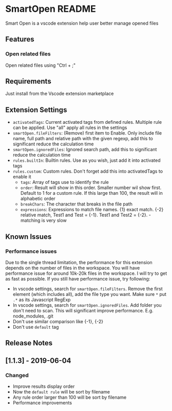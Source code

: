 # SmartOpen README

Smart Open is a vscode extension help user better manage opened files

## Features

### Open related files

Open related files using "Ctrl + ;"

<!-- <img alt="Open related files"
      src="https://github.com/SmartyTomato/SmartOpen/blob/master/resources/img/readme/readme_1.png"> -->

## Requirements

Just install from the Vscode extension marketplace

## Extension Settings

* `activatedTags`: Current activated tags from defined rules. Multiple rule can be applied. Use "all" apply all rules in the settings
* `smartOpen.fileFilters`: (Remove) first item to Enable. Only include file name, full path and relative path with the given regexp, add this to significant reduce the calculation time
* `smartOpen.ignoredFiles`: Ignored search path, add this to significant reduce the calculation time
* `rules.builtIn`: Builtin rules. Use as you wish, just add it into activated tags
* `rules.custom`: Custom rules. Don't forget add this into activatedTags to enable it
  * `tags`: Array of tags use to identify the rule
  * `order`: Result will show in this order. Smaller number wil show first. Default to 1 for a custom rule. If this large than 100, the result will in alphabetic order
  * `breakChars`: The character that breaks in the file path
  * `expressions`: Expressions to match file names. {1} exact match. {-2} relative match, Test1 and Test = {-1}. Test1 and Test2 = {-2}. - matching is very slow

## Known Issues

### Performance issues

Due to the single thread limitation, the performance for this extension depends on the number of files in the workspace. You will have performance issue for around 10k-20k files in the workspace. I will try to get as fast as possible. If you still have performance issue, try following:

* In vscode settings, search for `smartOpen.fileFilters`. Remove the first element (which includes all), add the file type you want. Make sure `*` put `.*` as its Javascript RegExp
* In vscode settings, search for `smartOpen.ignoredFiles`. Add folder you don't need to scan. This will significant improve performance. E.g. node_modules, .git
* Don't use similar comparison like {-1}, {-2}
* Don't use `default` tag

## Release Notes

## [1.1.3] - 2019-06-04

### Changed

* Improve results display order
* Now the `default rule` will be sort by filename
* Any rule order larger than 100 will be sort by filename
* Performance improvements


[CHANGELOG]: https://github.com/smartytomato/smartopen/CHANGELOG.md
